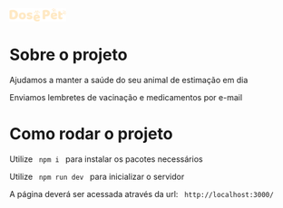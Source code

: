 <img src="https://raw.githubusercontent.com/mikarrega/dosepet/d392bf05eb50f0c73952c03cff2e53a90cd7f007/public/dosepet-logo-vertical.svg" width="100" />

# Sobre o projeto
<p>Ajudamos a manter a saúde do seu animal de estimação em dia</p>
<p>Enviamos lembretes de vacinação e medicamentos por e-mail</p>


# Como rodar o projeto
<p>Utilize <code> npm i </code> para instalar os pacotes necessários</p>
<p>Utilize <code> npm run dev </code> para inicializar o servidor</p>
<p>A página deverá ser acessada através da url: <code> http://localhost:3000/ </code></p>
